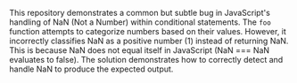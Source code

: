 This repository demonstrates a common but subtle bug in JavaScript's handling of NaN (Not a Number) within conditional statements. The `foo` function attempts to categorize numbers based on their values. However, it incorrectly classifies NaN as a positive number (1) instead of returning NaN.  This is because NaN does not equal itself in JavaScript (NaN === NaN evaluates to false). The solution demonstrates how to correctly detect and handle NaN to produce the expected output.